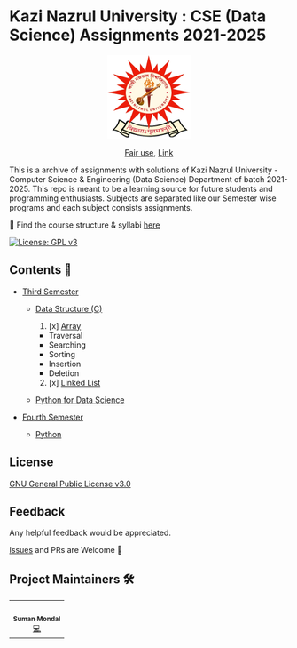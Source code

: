 # Kazi Nazrul University : CSE (Data Science) Assignments 2021-2025

<p align="center">
  <a href="https://en.wikipedia.org/wiki/Kazi_Nazrul_University">
    <img src="./assets/Kazi_Nazrul_University_Logo.png" alt="Kazi Nazrul University" width="150" height="150">
  </a>
</p>
<p align="center">
  <a href="//en.wikipedia.org/wiki/File:Kazi_Nazrul_University_Logo.png" title="Fair use of copyrighted material in the context of Kazi Nazrul University, Asansol">Fair use</a>, <a href="https://en.wikipedia.org/w/index.php?curid=59727162">Link</a>
</p>

This is a archive of assignments with solutions of Kazi Nazrul University - Computer Science & Engineering (Data Science) Department of batch 2021-2025. This repo is meant to be a learning source for future students and programming enthusiasts. Subjects are separated like our Semester wise programs and each subject consists assignments.

📌 Find the course structure & syllabi [here](https://drive.google.com/file/d/1wh-7aXpIE9DjwOM0rEmed5G4p-ZY6U5h/view?usp=sharing)

[![License: GPL v3](https://img.shields.io/badge/License-GPLv3-blue.svg)](https://www.gnu.org/licenses/gpl-3.0)

## Contents 📑

- [Third Semester](./Third%20Semester/)

  - [Data Structure (C)](./Third%20Semester/Data%20Structure/)

    1. [x] [Array](./Third%20Semester/Data%20Structure/Array/)

    - Traversal
    - Searching
    - Sorting
    - Insertion
    - Deletion

    2. [x] [Linked List](./Third%20Semester/Data%20Structure/Linked%20List/)

  - [Python for Data Science](./Third%20Semester/Python%20For%20Data%20Science/)

- [Fourth Semester](./Fourth%20Semester/)

  - [Python](./Fourth%20Semester/Python%20Lab%20/)

## License

[GNU General Public License v3.0](LICENSE/)

## Feedback

Any helpful feedback would be appreciated.

[Issues](https://github.com/thatsuman/knucse-assignment/issues) and PRs are Welcome 💖

## Project Maintainers 🛠

<table>
  <tbody>
    <tr>
      <td align="center"><a href="https://github.com/thatsuman"><img alt="" src="https://avatars.githubusercontent.com/thatsuman" width="130px;"><br><sub><b> Suman Mondal </b></sub></a><br><a href="https://github.com/thatsuman/knucse-assignment" title="Code">💻 </a></td> </a></td>
    </tr>
  </tbody>
</table>
